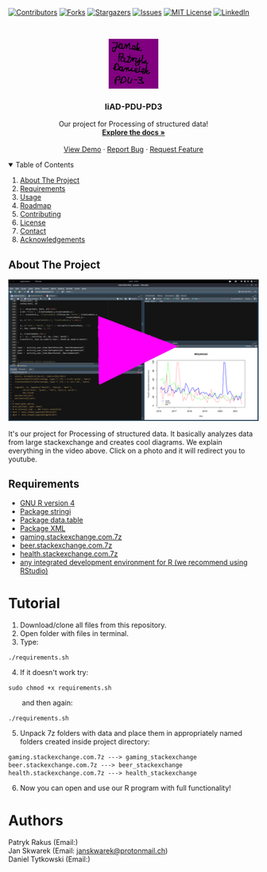 <!--
PROJECT TEMPLATE BY Othneil Drew (othneildrew)
check his repository: https://github.com/othneildrew/Best-README-Template
I HAVE KEPT HIS COMMENTS

*** Thanks for checking out the Best-README-Template. If you have a suggestion
*** that would make this better, please fork the repo and create a pull request
*** or simply open an issue with the tag "enhancement".
*** Thanks again! Now go create something AMAZING! :D
-->



<!-- PROJECT SHIELDS -->
<!--
*** I'm using markdown "reference style" links for readability.
*** Reference links are enclosed in brackets [ ] instead of parentheses ( ).
*** See the bottom of this document for the declaration of the reference variables
*** for contributors-url, forks-url, etc. This is an optional, concise syntax you may use.
*** https://www.markdownguide.org/basic-syntax/#reference-style-links
-->
[![Contributors][contributors-shield]][contributors-url]
[![Forks][forks-shield]][forks-url]
[![Stargazers][stars-shield]][stars-url]
[![Issues][issues-shield]][issues-url]
[![MIT License][license-shield]][license-url]
[![LinkedIn][linkedin-shield]][linkedin-url]



<!-- PROJECT LOGO -->
<br />
<p align="center">
  <a href="https://github.com/janskwr/IiAD-PDU-PD3">
    <img src="images/logo.png" alt="Logo" width="100" height="100">
  </a>

  <h3 align="center">IiAD-PDU-PD3</h3>

  <p align="center">
    Our project for Processing of structured data!
    <br />
    <a href="https://github.com/janskwr/IiAD-PDU-PD3"><strong>Explore the docs »</strong></a>
    <br />
    <br />
    <a href="https://github.com/janskwr/IiAD-PDU-PD3">View Demo</a>
    ·
    <a href="https://github.com/janskwr/IiAD-PDU-PD3/issues">Report Bug</a>
    ·
    <a href="https://github.com/janskwr/IiAD-PDU-PD3/issues">Request Feature</a>
  </p>
</p>



<!-- TABLE OF CONTENTS -->
<details open="open">
  <summary>Table of Contents</summary>
  <ol>
    <li>
      <a href="#about-the-project">About The Project</a>
    </li>
    <li>
      <a href="#requirements">Requirements</a>
    </li>
    <li><a href="#usage">Usage</a></li>
    <li><a href="#roadmap">Roadmap</a></li>
    <li><a href="#contributing">Contributing</a></li>
    <li><a href="#license">License</a></li>
    <li><a href="#contact">Contact</a></li>
    <li><a href="#acknowledgements">Acknowledgements</a></li>
  </ol>
</details>



<!-- ABOUT THE PROJECT -->
## About The Project

[![Our analysis ][product-screenshot]](https://www.youtube.com/watch?v=3hK8VyXFkZE "Our analysis")

It's our project for Processing of structured data. It basically analyzes data from large stackexchange and creates cool diagrams. We explain everything in the video above. Click on a photo and it will redirect you to youtube. 


<!-- REQUIREMENTS -->
## Requirements
* [GNU R version 4](https://www.r-project.org/)
* [Package stringi](https://cran.r-project.org/web/packages/stringi/index.html)
* [Package data.table](https://cran.r-project.org/web/packages/data.table/index.html)
* [Package XML](https://cran.r-project.org/web/packages/XML/index.html)
* [gaming.stackexchange.com.7z](https://archive.org/details/stackexchange)
* [beer.stackexchange.com.7z](https://archive.org/details/stackexchange)
* [health.stackexchange.com.7z](https://archive.org/details/stackexchange)
* [any integrated development environment for R (we recommend using RStudio)](https://www.rstudio.com/)

# Tutorial
1. Download/clone all files from this repository.
2. Open folder with files in terminal.
3. Type:
```console
./requirements.sh
```
4. If it doesn't work try:
```console
sudo chmod +x requirements.sh
```
&nbsp;&nbsp;&nbsp;&nbsp;&nbsp;&nbsp;&nbsp;and then again:
```console
./requirements.sh
```
5. Unpack 7z folders with data and place them in appropriately named folders created inside project directory:
```console
gaming.stackexchange.com.7z ---> gaming_stackexchange
beer.stackexchange.com.7z ---> beer_stackexchange
health.stackexchange.com.7z ---> health_stackexchange
```
6. Now you can open and use our R program with full functionality!

# Authors
Patryk Rakus (Email:)  
Jan Skwarek (Email: janskwarek@protonmail.ch)  
Daniel Tytkowski (Email:)





<!-- MARKDOWN LINKS & IMAGES -->
<!-- https://www.markdownguide.org/basic-syntax/#reference-style-links -->
[contributors-shield]: https://img.shields.io/github/contributors/janskwr/IiAD-PDU-PD3.svg?style=for-the-badge
[contributors-url]: https://github.com/janskwr/IiAD-PDU-PD3/graphs/contributors
[forks-shield]: https://img.shields.io/github/forks/janskwr/IiAD-PDU-PD3.svg?style=for-the-badge
[forks-url]: https://github.com/janskwr/IiAD-PDU-PD3/network/members
[stars-shield]: https://img.shields.io/github/stars/janskwr/IiAD-PDU-PD3.svg?style=for-the-badge
[stars-url]: https://github.com/janskwr/IiAD-PDU-PD3/stargazers
[issues-shield]: https://img.shields.io/github/issues/janskwr/IiAD-PDU-PD3.svg?style=for-the-badge
[issues-url]: https://github.com/janskwr/IiAD-PDU-PD3/issues
[license-shield]: https://img.shields.io/github/license/janskwr/IiAD-PDU-PD3.svg?style=for-the-badge
[license-url]: https://github.com/janskwr/IiAD-PDU-PD3/blob/master/LICENSE.txt
[linkedin-shield]: https://img.shields.io/badge/-LinkedIn-black.svg?style=for-the-badge&logo=linkedin&colorB=555
[linkedin-url]: https://www.linkedin.com/in/jan-skwarek-87b01419b/
[product-screenshot]: images/screenshot.png

